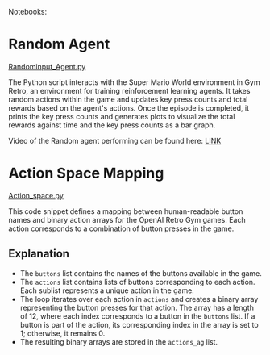 Notebooks:

# Random Agent

[Randominput_Agent.py](https://github.com/sankalp-s/MSC_Thesis/blob/main/Random%20Agent/Randominput_Agent.py)

The Python script interacts with the Super Mario World environment in Gym Retro, an environment for training reinforcement learning agents. It takes random actions within the game and updates key press counts and total rewards based on the agent's actions. Once the episode is completed, it prints the key press counts and generates plots to visualize the total rewards against time and the key press counts as a bar graph.

Video of the Random agent performing can be found here: [LINK](https://www.youtube.com/watch?v=l4LiI27aR5g)




# Action Space Mapping

[Action_space.py](https://github.com/sankalp-s/MSC_Thesis/blob/main/Random%20Agent/Action_space.py)

This code snippet defines a mapping between human-readable button names and binary action arrays for the OpenAI Retro Gym games. Each action corresponds to a combination of button presses in the game.

## Explanation

- The `buttons` list contains the names of the buttons available in the game.
- The `actions` list contains lists of buttons corresponding to each action. Each sublist represents a unique action in the game.
- The loop iterates over each action in `actions` and creates a binary array representing the button presses for that action. The array has a length of 12, where each index corresponds to a button in the `buttons` list. If a button is part of the action, its corresponding index in the array is set to 1; otherwise, it remains 0.
- The resulting binary arrays are stored in the `actions_ag` list.
